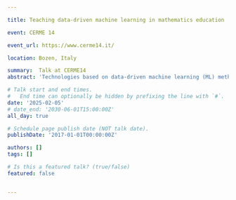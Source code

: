 ```yaml
---

title: Teaching data-driven machine learning in mathematics education 

event: CERME 14

event_url: https://www.cerme14.it/

location: Bozen, Italy

summary:  Talk at CERME14 
abstract: 'Technologies based on data-driven machine learning (ML) methods have taken on a central role in our economy, technology and everyday life. The underlying principles of various ML methods are grounded in data and mathematical concepts often embedded in elementary form within high school mathematics curricula, e.g., distances between points and lines or the dot product. In this paper, we propose using classification problems and the Support Vector Machine (SVM), a supervised ML method, to introduce students to data-driven ML techniques. We provide a didactical analysis of the SVM and present intended learning trajectories for both lower and upper secondary education, enabling students to comprehend key mathematical ideas underlying the SVM, which are representative of many ML methods.'

# Talk start and end times.
#   End time can optionally be hidden by prefixing the line with `#`.
date: '2025-02-05'
# date_end: '2030-06-01T15:00:00Z'
all_day: true

# Schedule page publish date (NOT talk date).
publishDate: '2017-01-01T00:00:00Z'

authors: []
tags: []

# Is this a featured talk? (true/false)
featured: false


---
```

